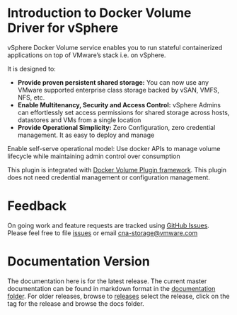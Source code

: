# Introduction to Docker Volume Driver for vSphere

vSphere Docker Volume service enables you to run stateful containerized applications on top of VMware’s stack i.e. on vSphere. 

It is designed to:

- **Provide proven persistent shared storage:** You can now use any VMware supported enterprise class storage backed by vSAN, VMFS, NFS, etc. 
- **Enable Multitenancy, Security and Access Control:** vSphere Admins can effortlessly set access permissions for shared storage across hosts, datastores and VMs from a single location
- **Provide Operational Simplicity:** Zero Configuration, zero credential management. It as easy to deploy and manage

Enable self-serve operational model: Use docker APIs to manage volume lifecycle while maintaining admin control over consumption 

This plugin is integrated with [Docker Volume Plugin framework](https://docs.docker.com/engine/extend/plugins_volume/). This plugin does not need credential management or configuration management. 
 
<script type="text/javascript" src="https://asciinema.org/a/80417.js" id="asciicast-80417" async></script>

# Feedback

On going work and feature requests are tracked using [GitHub Issues](https://github.com/vmware/docker-volume-vsphere/issues). Please feel free to file [issues](https://github.com/vmware/docker-volume-vsphere/issues) or email [cna-storage@vmware.com](mailto:cna-storage@vmware.com)

# Documentation Version
The documentation here is for the latest release. The current master documentation can be found in markdown format in the [documentation folder](https://github.com/vmware/docker-volume-vsphere/tree/master/docs). For older releases, browse to [releases](https://github.com/vmware/docker-volume-vsphere/releases) select the release, click on the tag for the release and browse the docs folder.
